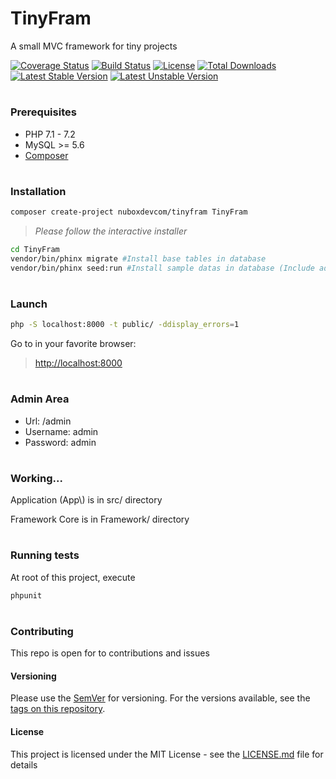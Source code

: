 # TinyFram
A small MVC framework for tiny projects

[![Coverage Status](https://coveralls.io/repos/github/NuBOXDevCom/TinyFram/badge.svg?branch=master)](https://coveralls.io/github/NuBOXDevCom/TinyFram?branch=master)
[![Build Status](https://travis-ci.org/NuBOXDevCom/TinyFram.svg?branch=master)](https://travis-ci.org/NuBOXDevCom/TinyFram)
[![License](https://poser.pugx.org/nuboxdevcom/tinyfram/license?format=plastic)](https://packagist.org/packages/nuboxdevcom/tinyfram)
[![Total Downloads](https://poser.pugx.org/nuboxdevcom/tinyfram/downloads?format=plastic)](https://packagist.org/packages/nuboxdevcom/tinyfram)
[![Latest Stable Version](https://poser.pugx.org/nuboxdevcom/tinyfram/v/stable?format=plastic)](https://packagist.org/packages/nuboxdevcom/tinyfram)
[![Latest Unstable Version](https://poser.pugx.org/nuboxdevcom/tinyfram/v/unstable?format=plastic)](https://packagist.org/packages/nuboxdevcom/tinyfram)

#
### Prerequisites
- PHP 7.1 - 7.2
- MySQL >= 5.6
- [Composer](https://getcomposer.org)

#
### Installation
```bash
composer create-project nuboxdevcom/tinyfram TinyFram
```
> _Please follow the interactive installer_
```bash
cd TinyFram
vendor/bin/phinx migrate #Install base tables in database
vendor/bin/phinx seed:run #Install sample datas in database (Include admin user)
```

#
### Launch
```bash
php -S localhost:8000 -t public/ -ddisplay_errors=1
```
Go to in your favorite browser:
> [http://localhost:8000](http://localhost:8000)

#
### Admin Area
- Url: /admin
- Username: admin
- Password: admin

#
### Working...
Application (App\\) is in src/ directory

Framework Core is in Framework/ directory

#
### Running tests
At root of this project, execute
```bash
phpunit
```

#
### Contributing
This repo is open for to contributions and issues

#### Versioning
Please use the [SemVer](http://semver.org/) for versioning. For the versions available, see the [tags on this repository](https://github.com/NuBOXDevCom/TinyFram/tags). 

#### License
This project is licensed under the MIT License - see the [LICENSE.md](LICENSE.md) file for details
